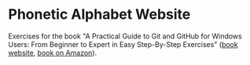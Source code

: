 # Phonetic Alphabet Website
Exercises for the book "A Practical Guide to Git and GitHub for Windows Users: From Beginner to Expert in Easy Step-By-Step Exercises"  ([book website](http://robertovormittag.net/ebooks/git-and-github/), [book on Amazon](https://www.amazon.com/Practical-Guide-GitHub-Windows-Users-ebook/dp/B01GO8ZVFA)).
